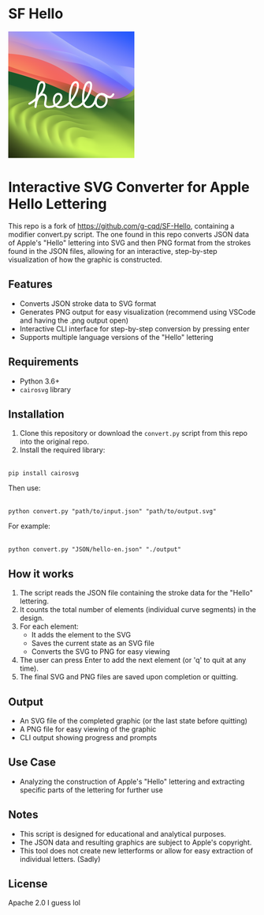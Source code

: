 # SF Hello

![hello thumbnail](https://raw.githubusercontent.com/g-cqd/SF-Hello/main/hello.png)

# Interactive SVG Converter for Apple Hello Lettering

This repo is a fork of https://github.com/g-cqd/SF-Hello, containing a modifier convert.py script. The one found in this repo converts JSON data of Apple's "Hello" lettering into SVG and then PNG format from the strokes found in the JSON files, allowing for an interactive, step-by-step visualization of how the graphic is constructed.

## Features

- Converts JSON stroke data to SVG format
- Generates PNG output for easy visualization (recommend using VSCode and having the .png output open)
- Interactive CLI interface for step-by-step conversion by pressing enter
- Supports multiple language versions of the "Hello" lettering

## Requirements

- Python 3.6+
- `cairosvg` library

## Installation

1. Clone this repository or download the `convert.py` script from this repo into the original repo.
2. Install the required library:

```

pip install cairosvg
```
Then use:

```

python convert.py "path/to/input.json" "path/to/output.svg"
```

For example:

```

python convert.py "JSON/hello-en.json" "./output"
```


## How it works

1. The script reads the JSON file containing the stroke data for the "Hello" lettering.
2. It counts the total number of elements (individual curve segments) in the design.
3. For each element:
   - It adds the element to the SVG
   - Saves the current state as an SVG file
   - Converts the SVG to PNG for easy viewing
4. The user can press Enter to add the next element (or 'q' to quit at any time).
5. The final SVG and PNG files are saved upon completion or quitting.

## Output

- An SVG file of the completed graphic (or the last state before quitting)
- A PNG file for easy viewing of the graphic
- CLI output showing progress and prompts

## Use Case

- Analyzing the construction of Apple's "Hello" lettering and extracting specific parts of the lettering for further use

## Notes

- This script is designed for educational and analytical purposes.
- The JSON data and resulting graphics are subject to Apple's copyright.
- This tool does not create new letterforms or allow for easy extraction of individual letters. (Sadly)

## License

Apache 2.0 I guess lol
